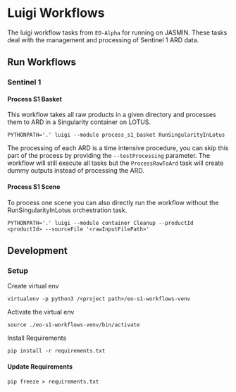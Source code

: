 # Luigi Workflows
The luigi workflow tasks from `EO-Alpha` for running on JASMIN. These tasks deal with the management and processing of Sentinel 1 ARD data.

## Run Workflows

### Sentinel 1

#### Process S1 Basket
This workflow takes all raw products in a given directory and processes them to ARD in a Singularity container on LOTUS.
```
PYTHONPATH='.' luigi --module process_s1_basket RunSingularityInLotus
```
The processing of each ARD is a time intensive procedure, you can skip this part of the process by providing the `--testProcessing` parameter. The workflow will still execute all tasks but the `ProcessRawToArd` task will create dummy outputs instead of processing the ARD.

#### Process S1 Scene
To process one scene you can also directly run the workflow without the RunSingularityInLotus orchestration task.
```
PYTHONPATH='.' luigi --module container Cleanup --productId <productId> --sourceFile '<rawInputFilePath>'
```

## Development
### Setup
Create virtual env
```
virtualenv -p python3 /<project path>/eo-s1-workflows-venv
```
Activate the virtual env
```
source ./eo-s1-workflows-venv/bin/activate
```
Install Requirements
```
pip install -r requirements.txt
```

#### Update Requirements
```
pip freeze > requirements.txt
```